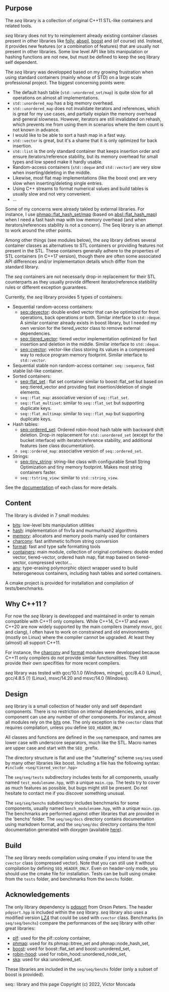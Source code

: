 
Purpose
-------

The *seq* library is a collection of original C++11 STL-like containers and related tools.

*seq* library does not try to reimplement already existing container classes present in other libraries like <a href="https://github.com/facebook/folly">folly</a>, <a href="https://abseil.io/">abseil</a>, <a href="https://www.boost.org/">boost</a> and (of course) std. Instead, it provides new features (or a combination of features) that are usually not present in other libraries. Some low level API like bits manipulation or hashing functions are not new, but must be defined to keep the seq library self dependent.

The *seq* library was developped based on my growing frustration when using standard containers (mainly whose of STD) on a large scale professional project. The biggest concerning points were:

-	The default hash table (`std::unordered_set/map`) is quite slow for all operations on almost all implementations.
-	`std::unordered_map` has a big memory overhead.
-	`std::unordered_map` does not invalidate iterators and references, which is great for my use cases, and partially explain the memory overhead and general slowness. However,
		iterators are still invalidated on rehash, which prevents me from using them in scenarios where the item count is not known in advance.
-	I would like to be able to sort a hash map in a fast way.
-	`std::vector` is great, but it's a shame that it is only optimized for back insertion.
-	`std::list` is the only standard container that keeps insertion order and ensure iterators/reference stability, but its memory overhead for small types and low speed make it hardly usable.
-	Random-access containers (`std::deque` and `std::vector`) are very slow when inserting/deleting in the middle.
-	Likewise, most flat map implementations (like the boost one) are very slow when inserting/deleting single entries.
-	Using C++ streams to format numerical values and build tables is usually slow and not very convenient.
-	...

Some of my concerns were already takled by external libraries. For instance, I use <a href="https://github.com/greg7mdp/parallel-hashmap">phmap::flat_hash_set/map</a> (based on <a href="https://github.com/abseil/abseil-cpp">absl::flat_hash_map</a>) when I need a fast hash map with low memory overhead (and when iterators/references stability is not a concern). The Seq library is an attempt to work around the other points.

Among other things (see modules below), the *seq* library defines several container classes as alternatives to STL containers or providing features not present in the STL.
These containers generally adhere to the properties of STL containers (in C++17 version), though there are often some associated API differences and/or implementation details which differ from the standard library.

The *seq* containers are not necessarly drop-in replacement for their STL counterparts as they usually provide different iterator/reference statibility rules or different exception guarantees.

Currently, the *seq* library provides 5 types of containers:
-	Sequential random-access containers: 
	-	[seq::devector](docs/devector.md): double ended vector that can be optimized for front operations, back operations or both. Similar interface to `std::deque`. A similar container already exists in boost library, but I needed my own version for the tiered_vector class to remove external dependencies.
	-	[seq::tiered_vector](docs/tiered_vector.md): tiered vector implementation optimized for fast insertion and deletion in the middle. Similar interface to `std::deque`.
	-	[seq::cvector](docs/cvector.md): vector-like class storing its values in a compressed way to reduce program memory footprint. Similar interface to `std::vector`.
-	Sequential stable non random-access container: `seq::sequence`, fast stable list-like container.
-	Sorted containers: 
	-	[seq::flat_set](docs/flat_set.md) : flat set container similar to boost::flat_set but based on seq::tiered_vector and providing fast insertion/deletion of single elements.
	-	`seq::flat_map`: associative version of `seq::flat_set`.
	-	`seq::flat_multiset`: similar to `seq::flat_set` but supporting duplicate keys.
	-	`seq::flat_multimap`: similar to `seq::flat_map` but supporting duplicate keys.
-	Hash tables: 
	-	[seq::ordered_set](docs/ordered_set.md): Ordered robin-hood hash table with backward shift deletion. Drop-in replacement for `std::unordered_set` (except for the bucket interface) with iterator/reference stability, and additional features (see class documentation).
	-	`seq::ordered_map`: associative version of `seq::ordered_set`.
-	Strings:
	-	[seq::tiny_string](docs/tiny_string.md): string-like class with configurable Small String Optimization and tiny memory footprint. Makes most string containers faster.
	-	`seq::tstring_view`: similar to `std::string_view`.

See the <a href="https://raw.githack.com/Thermadiag/seq/master/doc/html/group__containers.html">documentation</a> of each class for more details.

Content
-------

The library is divided in 7 small modules:
-	[bits](docs/bits.md): low-level bits manipulation utilities
-	[hash](docs/hash.md): implementation of fnv1a and murmurhash2 algorithms
-	[memory](docs/memory.md): allocators and memory pools mainly used for containers
-	[charconv](docs/charconv.md): fast arithmetic to/from string conversion
-	[format](docs/format.md): fast and type safe formatting tools
-	[containers](docs/containers.md): main module, collection of original containers: double ended vector, tiered-vector, ordered hash map, flat map based on tiered-vector, compressed vector...
-	[any](docs/any.md): type-erasing polymorphic object wrapper used to build heterogeneous containers, including hash tables and sorted containers.

A cmake project is provided for installation and compilation of tests/benchmarks.

Why C++11 ?
-----------

For now the *seq* library is developped and maintained in order to remain compatible with C++11 only compilers.
While C++14, C++17 and even C++20 are now widely supported by the main compilers (namely msvc, gcc and clang), I often have to work on constrained and old environments (mostly on Linux) where the compiler cannot be upgraded. At least they (almost) all support C++11.

For instance, the [charconv](docs/charconv.md) and [format](docs/format.md) modules were developped because C++11 only compilers do not provide similar functionalities. They still provide their own specifities for more recent compilers.

*seq* library was tested with gcc/10.1.0 (Windows, mingw), gcc/8.4.0 (Linux), gcc/4.8.5 (!) (Linux), msvc/14.20 and msvc/14.0 (Windows).

Design
------

*seq* library is a small collection of header only and self dependant components. There is no restriction on internal dependencies, and a seq component can use any number of other components.
For instance, almost all modules rely on the [bits](docs/bits.md) one. The only exception is the `cvector` class that requires compilation, unless you define `SEQ_HEADER_ONLY`

All classes and functions are defined in the `seq` namespace, and names are lower case with underscore separators, much like the STL.
Macro names are upper case and start with the `SEQ_` prefix.

The directory structure is flat and use the "stuttering" scheme `seq/seq` used by many other libraries like boost.
Including a file has the following syntax: `#include <seq/tiered_vector.hpp>`

The `seq/seq/tests` subdirectory includes tests for all components, usually named `test_modulename.hpp`, with a unique `main.cpp`. The tests try to cover as much features as possible, but bugs might still be present. Do not hesitate to contact me if you discover something unusual.

The `seq/seq/benchs` subdirectory includes benchmarks for some components, usually named `bench_modulename.hpp`, with a unique `main.cpp`. The benchmarks are performed against other libraries that are provided in the 'benchs' folder.
The `seq/seq/docs` directory contains documentation using markdown format, and the `seq/seq/doc` directory contains the html documentation generated with doxygen (available <a href="https://raw.githack.com/Thermadiag/seq/master/doc/html/index.html">here</a>).

Build
-----

The *seq* library needs compilation using cmake if you intend to use the `cvector` class (compressed vector). Note that you can still use it without compilation by defining `SEQ_HEADER_ONLY`. 
Even on header-only mode, you should use the cmake file for installation.
Tests can be built using cmake from the `tests` folder, and benchmarks from the `benchs` folder.

Acknowledgements
----------------

The only library dependency is <a href="https://github.com/orlp/pdqsort">pdqsort</a> from Orson Peters. The header `pdqsort.hpp` is included within the *seq* library.
*seq* library also uses a modified version <a href="https://github.com/lz4/lz4">LZ4</a> that could be used with `cvector` class.
Benchmarks (in `seq/seq/benchs`) compare the performances of the *seq* library with other great libraries:
-	<a href="https://plflib.org/">plf</a>: used for the plf::colony container,
-	<a href="https://github.com/greg7mdp/parallel-hashmap">phmap</a>: used for its phmap::btree_set and phmap::node_hash_set,
-	<a href="https://www.boost.org/">boost</a>: used for boost::flat_set and boost::unordered_set,
-	<a href="https://github.com/martinus/robin-hood-hashing">robin-hood</a>: used for robin_hood::unordered_node_set,
-	<a href="https://github.com/skarupke/flat_hash_map">ska</a>: used for ska::unordered_set.

These libraries are included in the `seq/seq/benchs` folder (only a subset of boost is provided).


seq:: library and this page Copyright (c) 2022, Victor Moncada
